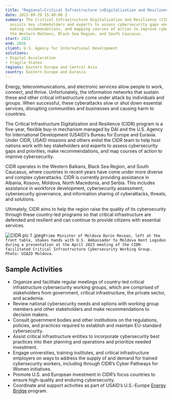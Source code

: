 ```yaml
---
title: "Regional—Critical Infrastructure \nDigitalization and Resilience (CIDR)"
date: 2021-09-29 15:48:00 Z
summary: The Critical Infrastructure Digitalization and Resilience (CIDR) activity
  assists key stakeholders and experts to assess cybersecurity gaps and priorities,
  making recommendations, and mapping courses of action to improve cybersecurity in
  the Western Balkans, Black Sea Region, and South Caucasus.
start: 2021
end: 2026
client: U.S. Agency for International Development
solutions:
- Digital Acceleration
- Fragile States
regions: Eastern Europe and Central Asia
country: Eastern Europe and Eurasia
---
```


Energy, telecommunications, and electronic services allow people to work, connect, and thrive. Unfortunately, the information networks that sustain these and other critical infrastructure come under attack by individuals and groups. When successful, these cyberattacks slow or shut down essential services, disrupting communities and businesses and causing harm to countries.

The Critical Infrastructure Digitalization and Resilience (CIDR) program is a five-year, flexible buy-in mechanism managed by DAI and the U.S. Agency for International Development (USAID)’s Bureau for Europe and Eurasia. Under CIDR, USAID missions and others enlist the CIDR team to help host nations work with key stakeholders and experts to assess cybersecurity gaps and priorities, make recommendations, and map courses of action to improve cybersecurity.

CIDR operates in the Western Balkans, Black Sea Region, and South Caucasus, where countries in recent years have come under more diverse and complex cyberattacks. CIDR is currently providing assistance in Albania, Kosovo, Moldova, North Macedonia, and Serbia. This includes assistance in workforce development, cybersecurity assessment, cybersecurity governance, and information sharing of cyberattacks, threats, and solutions.

Ultimately, CIDR aims to help the region raise the quality of its cybersecurity through these country-led programs so that critical infrastructure are defended and resilient and can continue to provide citizens with essential services.

![CIDR pic 1 .jpeg](/uploads/CIDR%20pic%201%20.jpeg)`Prime Minister of Moldova Dorin Recean, left at the front table, shakes hands with U.S. Ambassador to Moldova Kent Logsdon during a presentation at the April 2023 meeting of the CIDR-facilitated Critical Infrastructure Cybersecurity Working Group. Photo: USAID Moldova.`

## Sample Activities 

* Organize and facilitate regular meetings of country-led critical infrastructure cybersecurity working groups, which are comprised of stakeholders from government, critical infrastructure, the private sector, and academia.
* Review national cybersecurity needs and options with working group members and other stakeholders and make recommendations to decision makers.
* Consult government bodies and other institutions on the regulations, policies, and practices required to establish and maintain EU-standard cybersecurity.
* Assist critical infrastructure entities to incorporate cybersecurity best practices into their planning and operations and prioritize needed investment.
* Engage universities, training institutes, and critical infrastructure employers on ways to address the supply of and demand for trained cybersecurity workers, including through CIDR’s Cyber Pathways for Women initiatives.
* Promote U.S. and European investment in CIDR’s focus countries to ensure high-quality and enduring cybersecurity.
* Coordinate and support activities as part of USAID’s U.S.-Europe [Energy Bridge](https://www.usaid.gov/about-us/organization/bureau-europe-eurasia/us-europe-energy-bridge) program. 
